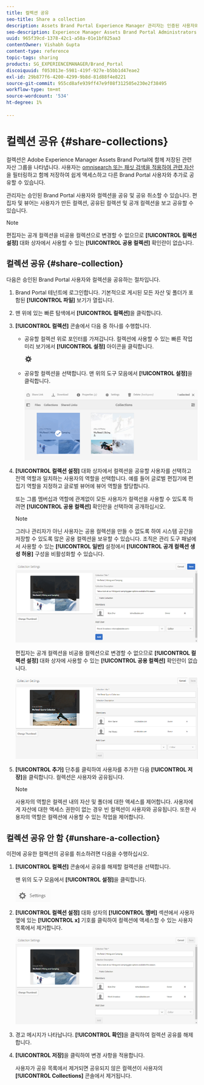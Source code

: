 ```yaml
---
title: 컬렉션 공유
seo-title: Share a collection
description: Assets Brand Portal Experience Manager 관리자는 인증된 사용자와 컬렉션 또는 스마트 컬렉션을 공유 및 공유 취소할 수 있습니다. 편집자는 자신이 만든 컬렉션, 공유된 컬렉션 및 공개 컬렉션만 보고 공유할 수 있습니다.
seo-description: Experience Manager Assets Brand Portal Administrators can share and unshare a collection or a smart collection with authorized users. Editors can view and share only the collections created by them, shared with them, and public collections.
uuid: 965f39cd-1378-42c1-a58a-01e1bf825aa3
contentOwner: Vishabh Gupta
content-type: reference
topic-tags: sharing
products: SG_EXPERIENCEMANAGER/Brand_Portal
discoiquuid: f053013e-5981-419f-927e-b5bb1d47eae2
exl-id: 29b877f6-4200-4299-9b8d-81d88f4e8221
source-git-commit: 955cd8afe939ff47e9f08f312505e230e2f38495
workflow-type: tm+mt
source-wordcount: '534'
ht-degree: 1%

---
```


# 컬렉션 공유 {#share-collections}

컬렉션은 Adobe Experience Manager Assets Brand Portal에 함께 저장된 관련 자산 그룹을 나타냅니다. 사용자는 [omnisearch 또는 패싯 검색을 적용하여 관련 자산](brand-portal-searching.md)을 필터링하고 함께 저장하여 쉽게 액세스하고 다른 Brand Portal 사용자와 추가로 공유할 수 있습니다.

관리자는 승인된 Brand Portal 사용자와 컬렉션을 공유 및 공유 취소할 수 있습니다. 편집자 및 뷰어는 사용자가 만든 컬렉션, 공유된 컬렉션 및 공개 컬렉션을 보고 공유할 수 있습니다.

>[!NOTE]
>
>편집자는 공개 컬렉션을 비공용 컬렉션으로 변경할 수 없으므로 **[!UICONTROL 컬렉션 설정]** 대화 상자에서 사용할 수 있는 **[!UICONTROL 공용 컬렉션]** 확인란이 없습니다.

## 컬렉션 공유 {#share-collection}

다음은 승인된 Brand Portal 사용자와 컬렉션을 공유하는 절차입니다.

1. Brand Portal 테넌트에 로그인합니다. 기본적으로 게시된 모든 자산 및 폴더가 포함된 **[!UICONTROL 파일]** 보기가 열립니다.

1. 맨 위에 있는 빠른 탐색에서 **[!UICONTROL 컬렉션]**&#x200B;을 클릭합니다.

1. **[!UICONTROL 컬렉션]** 콘솔에서 다음 중 하나를 수행합니다.

   * 공유할 컬렉션 위로 포인터를 가져갑니다. 컬렉션에 사용할 수 있는 빠른 작업 미리 보기에서 **[!UICONTROL 설정]** 아이콘을 클릭합니다.

      ![](assets/settings-icon.png)

   * 공유할 컬렉션을 선택합니다. 맨 위의 도구 모음에서 **[!UICONTROL 설정]**&#x200B;을 클릭합니다.

      ![](assets/collection-console.png)

1. **[!UICONTROL 컬렉션 설정]** 대화 상자에서 컬렉션을 공유할 사용자를 선택하고 전역 역할과 일치하는 사용자의 역할을 선택합니다. 예를 들어 글로벌 편집기에 편집기 역할을 지정하고 글로벌 뷰어에 뷰어 역할을 할당합니다.

   또는 그룹 멤버십과 역할에 관계없이 모든 사용자가 컬렉션을 사용할 수 있도록 하려면 **[!UICONTROL 공용 컬렉션]** 확인란을 선택하여 공개하십시오.

   >[!NOTE]
   >
   >그러나 관리자가 아닌 사용자는 공용 컬렉션을 만들 수 없도록 하여 시스템 공간을 저장할 수 있도록 많은 공용 컬렉션을 보유할 수 있습니다. 조직은 관리 도구 패널에서 사용할 수 있는 **[!UICONTROL 일반]** 설정에서 **[!UICONTROL 공개 컬렉션 생성 허용]** 구성을 비활성화할 수 있습니다.

   ![](assets/collection_sharingadduser.png)

   편집자는 공개 컬렉션을 비공용 컬렉션으로 변경할 수 없으므로 **[!UICONTROL 컬렉션 설정]** 대화 상자에 사용할 수 있는 **[!UICONTROL 공용 컬렉션]** 확인란이 없습니다.

   ![](assets/collection-setting-editor.png)

1. **[!UICONTROL 추가]** 단추를 클릭하여 사용자를 추가한 다음 **[!UICONTROL 저장]**&#x200B;을 클릭합니다. 컬렉션은 사용자와 공유됩니다.

   >[!NOTE]
   >
   >사용자의 역할은 컬렉션 내의 자산 및 폴더에 대한 액세스를 제어합니다. 사용자에게 자산에 대한 액세스 권한이 없는 경우 빈 컬렉션이 사용자와 공유됩니다. 또한 사용자의 역할은 컬렉션에 사용할 수 있는 작업을 제어합니다.

## 컬렉션 공유 안 함 {#unshare-a-collection}

이전에 공유한 컬렉션의 공유를 취소하려면 다음을 수행하십시오.

1. **[!UICONTROL 컬렉션]** 콘솔에서 공유를 해제할 컬렉션을 선택합니다.

   맨 위의 도구 모음에서 **[!UICONTROL 설정]**&#x200B;을 클릭합니다.

   ![](assets/collection_settings.png)

1. **[!UICONTROL 컬렉션 설정]** 대화 상자의 **[!UICONTROL 멤버]** 섹션에서 사용자 옆에 있는 **[!UICONTROL x]** 기호를 클릭하여 컬렉션에 액세스할 수 있는 사용자 목록에서 제거합니다.

   ![](assets/unshare_collection.png)

1. 경고 메시지가 나타납니다. **[!UICONTROL 확인]**&#x200B;을 클릭하여 컬렉션 공유를 해제합니다.

1. **[!UICONTROL 저장]**&#x200B;을 클릭하여 변경 사항을 적용합니다.

   사용자가 공유 목록에서 제거되면 공유되지 않은 컬렉션이 사용자의 **[!UICONTROL Collections]** 콘솔에서 제거됩니다.

<!--
1. Click the overlay icon on the left, and choose **[!UICONTROL Navigation]**.

   ![](assets/contenttree-1.png)

1. From the siderail on the left, click **[!UICONTROL Collections]**.

   ![](assets/access_collections.png)

1. From the **[!UICONTROL Collections]** console, do one of the following:

    * Hover the pointer over the collection you want to share. From the quick action thumbnails available for the collection, click the **[!UICONTROL Settings]** icon.

   ![](assets/settings_thumbnail.png)

    * Select the collection you want to share. From the toolbar at the top, click **[!UICONTROL Settings]**.
    
   ![](assets/collection-sharing.png)

1. In the [!UICONTROL Collection Settings] dialog box, select the users or groups with whom you want to share the collection and select the role for a user or a group to match their global role. For example, assign the Editor role to a global editor, the Viewer role to a global viewer.

   Alternatively, to make the collection available to all users irrespective of their group membership and role, make it public by selecting the **[!UICONTROL Public Collection]** check-box.

   >[!NOTE]
   >
   >However, non-admin users can be restricted from creating public collections, to avoid having numerous public collections so that system space can be saved. Organizations can disable the **[!UICONTROL Allow public collections creation]** configuration from [!UICONTROL General] settings available in admin tools panel.

   ![](assets/collection_sharingadduser.png)

   Editors cannot change a public collection to a non-public collection and, therefore, do not have **[!UICONTROL Public Collection]** check-box available in **[!UICONTROL Collection Settings]** dialog.

   ![](assets/collection-setting-editor.png)

1. Select **[!UICONTROL Add]**, and then **[!UICONTROL Save]**. The collection is shared with the chosen users.

   >[!NOTE]
   >
   >A user's role governs access to the assets and folders inside a collection. If a user does not have access to assets, an empty collection is shared with the user. Also, a user's role governs the actions available for collections.

## Unshare a collection {#unshare-a-collection}

To unshare a previously shared collection, do the following:

1. From the **[!UICONTROL Collections]** console, select the collection you want to unshare.

   In the toolbar, click **[!UICONTROL Settings]**.

   ![](assets/collection_settings.png)

1. On the **[!UICONTROL Collection Settings]** dialog box, under **[!UICONTROL Members]**, click the **[!UICONTROL x]** symbol next to users or groups to remove them from the list of users you shared the collection with.

   ![](assets/unshare_collection.png)

1. In the warning message box, click **[!UICONTROL Confirm]** to confirm unshare.

   Click **[!UICONTROL Save]**.

1. Log in to Brand Portal with the credentials of the user you removed from the shared list. The collection is removed from the **[!UICONTROL Collections]** console.
-->
